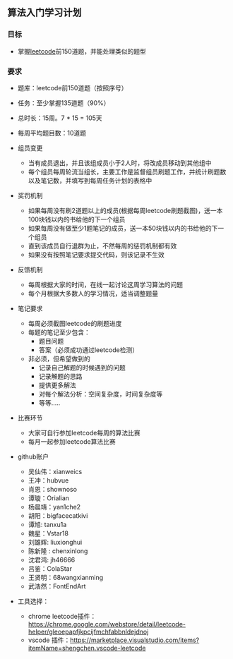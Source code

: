 ## 算法入门学习计划

### 目标

- 掌握[leetcode](https://leetcode-cn.com/)前150道题，并能处理类似的题型

### 要求

- 题库：leetcode前150道题（按照序号）
- 任务：至少掌握135道题（90%）
- 总时长：15周。7 * 15 = 105天
- 每周平均题目数：10道题
- 组员变更
  - 当有成员退出，并且该组成员小于2人时，将改成员移动到其他组中
  - 每个组员每周轮流当组长，主要工作是监督组员刷题工作，并统计刷题数以及笔记数，并填写到每周任务计划的表格中
- 奖罚机制
  - 如果每周没有刷2道题以上的成员(根据每周leetcode刷题截图)，送一本100块钱以内的书给他的下一个组员
  - 如果每周没有做至少1题笔记的成员，送一本50块钱以内的书给他的下一个组员
  - 直到该成员自行退群为止，不然每周的惩罚机制都有效
  - 如果没有按照笔记要求提交代码，则该记录不生效
- 反馈机制
  - 每周根据大家的时间，在线一起讨论这周学习算法的问题
  - 每个月根据大多数人的学习情况，适当调整题量
- 笔记要求
  - 每周必须截图leetcode的刷题进度
  - 每题的笔记至少包含：
    - 题目问题
    - 答案（必须成功通过leetcode检测）
  - 非必须，但希望做到的
    - 记录自己解题的时候遇到的问题
    - 记录解题的思路
    - 提供更多解法
    - 对每个解法分析：空间复杂度，时间复杂度等
    - 等等.....
- 比赛环节
  - 大家可自行参加leetcode每周的算法比赛
  - 每月一起参加leetcode算法比赛

- github账户
  - 吴仙伟：xianweics
  - 王冲：hubvue
  - 肖恩：shownoso
  - 谭璇：Orialian
  - 杨晨靖：yan1che2
  - 胡阳：bigfacecatkivi
  - 谭旭: tanxu1a 
  - 魏星：Vstar18
  - 刘雄辉: liuxionghui
  - 陈新隆 : chenxinlong
  - 沈君鸿:  jh46666
  - 吕鉴：ColaStar
  - 王贤明：68wangxianming
  - 武浩然：FontEndArt
  
- 工具选择：
  - chrome leetcode插件：https://chrome.google.com/webstore/detail/leetcode-helper/gleoepapfjkpcijfmchfabbnldejdnoj
  - vscode 插件：https://marketplace.visualstudio.com/items?itemName=shengchen.vscode-leetcode
